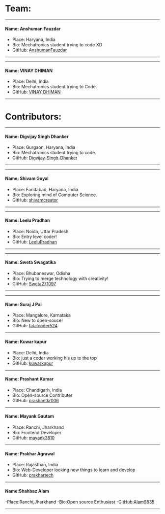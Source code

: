 # Team:

---

#### Name: Anshuman Fauzdar

- Place: Haryana, India
- Bio: Mechatronics student trying to code XD
- GitHub: [AnshumanFauzdar](github.com/AnshumanFauzdar)

---

---

#### Name: VINAY DHIMAN

- Place: Delhi, India
- Bio: Mechatronics student trying to Code.
- GitHub: [VINAY DHIMAN](https://github.com/VinayDhiman)

---

# Contributors:

---

#### Name: Digvijay Singh Dhanker

- Place: Gurgaon, Haryana, India
- Bio: Mechatronics student trying to code.
- GitHub: [Digvijay-Singh-Dhanker](https://github.com/Digvijay-Singh-Dhanker)

---

---

#### Name: Shivam Goyal

- Place: Faridabad, Haryana, India
- Bio: Exploring mind of Computer Science.
- GitHub: [shivamcreator](https://github.com/shivamcreator/)

---

---

#### Name: Leelu Pradhan

- Place: Noida, Uttar Pradesh
- Bio: Entry level coder!
- GitHub: [LeeluPradhan](https://github.com/LeeluPradhan)

---

---

#### Name: Sweta Swagatika

- Place: Bhubaneswar, Odisha
- Bio: Trying to merge technology with creativity!
- GitHub: [Sweta271097](https://github.com/Sweta271097)

---

---

#### Name: Suraj J Pai

- Place: Mangalore, Karnataka
- Bio: New to open-souce!
- GitHub: [fatalcoder524](https://github.com/fatalcoder524)

---

#### Name: Kuwar kapur

- Place: Delhi, India
- Bio: just a coder working his up to the top
- GitHub: [kuwarkapur](https://github.com/kuwarkapur)

---

#### Name: Prashant Kumar

- Place: Chandigarh, India
- Bio: Open-source Contributer
- GitHub: [prashantkr006](https://github.com/prashantkr006)

---

#### Name: Mayank Gautam

- Place: Ranchi, Jharkhand
- Bio: Frontend Developer
- GitHub: [mayank3810](https://github.com/mayank3810)

---

#### Name: Prakhar Agrawal
- Place: Rajasthan, India
- Bio: Web-Developer looking new things to learn and develop
- GitHub: [prakhartech](https://github.com/prakhatech)
---

#### Name:Shahbaz Alam
-Place:Ranchi,Jharkhand
-Bio:Open source Enthusiast
-GitHub:[Alam9835](https://github.com/Alam9835)

---
